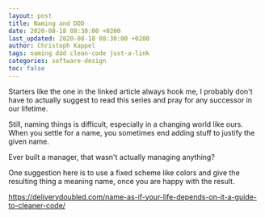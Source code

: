 ```yaml
---
layout: post
title: Naming and DDD
date: 2020-08-18 08:30:00 +0200
last_updated: 2020-08-18 08:30:00 +0200
author: Christoph Kappel
tags: naming ddd clean-code just-a-link
categories: software-design
toc: false
---
```

Starters like the one in the linked article always hook me, I probably don't have to actually
suggest to read this series and pray for any successor in our lifetime.

Still, naming things is difficult, especially in a changing world like ours. When you settle for a
name, you sometimes end adding stuff to justify the given name.

Ever built a manager, that wasn't actually managing anything?

One suggestion here is to use a fixed scheme like colors and give the resulting thing a meaning
name, once you are happy with the result.

<https://deliverydoubled.com/name-as-if-your-life-depends-on-it-a-guide-to-cleaner-code/>
